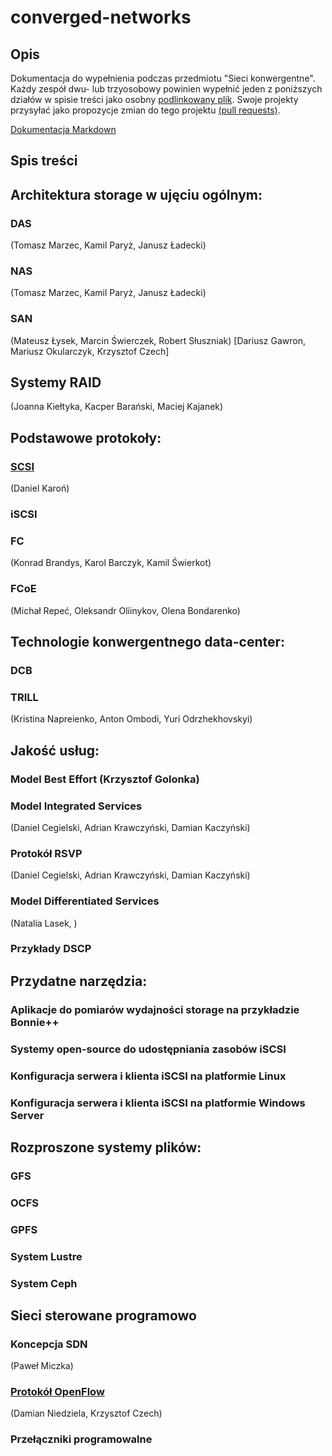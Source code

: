 # converged-networks

## Opis 
Dokumentacja do wypełnienia podczas przedmiotu "Sieci konwergentne".
Każdy zespół dwu- lub trzyosobowy powinien wypełnić jeden z poniższych działów w spisie treści
jako osobny [podlinkowany plik](FCoE.md).
Swoje projekty przysyłać jako propozycje zmian do tego projektu [(pull requests)](https://help.github.com/articles/about-pull-requests/).

[Dokumentacja Markdown](https://guides.github.com/features/mastering-markdown/)

## Spis treści

## Architektura storage w ujęciu ogólnym:
### DAS
(Tomasz Marzec, Kamil Paryż, Janusz Ładecki)
### NAS
(Tomasz Marzec, Kamil Paryż, Janusz Ładecki)
### SAN
(Mateusz Łysek, Marcin Świerczek, Robert Słuszniak)
[Dariusz Gawron, Mariusz Okularczyk, Krzysztof Czech]
## Systemy RAID
(Joanna Kiełtyka, Kacper Barański, Maciej Kajanek)

## Podstawowe protokoły:
### [SCSI](scsi/scsi.md)
(Daniel Karoń)
### iSCSI
### FC
(Konrad Brandys, Karol Barczyk, Kamil Świerkot)
### FCoE 
(Michał Repeć, Oleksandr Oliinykov, Olena Bondarenko)

## Technologie konwergentnego data-center:
### DCB
### TRILL
(Kristina Napreienko, Anton Ombodi, Yuri Odrzhekhovskyi)

## Jakość usług:
### Model Best Effort (Krzysztof Golonka)
### Model Integrated Services
(Daniel Cegielski, Adrian Krawczyński, Damian Kaczyński)
### Protokół RSVP
(Daniel Cegielski, Adrian Krawczyński, Damian Kaczyński)
### Model Differentiated Services
(Natalia Lasek, )
### Przykłady DSCP

## Przydatne narzędzia:
### Aplikacje do pomiarów wydajności storage na przykładzie Bonnie++
### Systemy open-source do udostępniania zasobów iSCSI
### Konfiguracja serwera i klienta iSCSI na platformie Linux
### Konfiguracja serwera i klienta iSCSI na platformie Windows Server

## Rozproszone systemy plików: 
### GFS
### OCFS
### GPFS
### System Lustre
### System Ceph

## Sieci sterowane programowo
### Koncepcja SDN
(Paweł Miczka)
### [Protokół OpenFlow](Openflow.md)
(Damian Niedziela, Krzysztof Czech)
### Przełączniki programowalne
